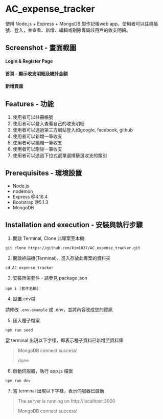 # AC_expense_tracker

使用 Node.js + Express + MongoDB 製作記帳web app，使用者可以註冊帳號、登入，並查看、新增、編輯或刪除專屬該用戶的收支明細。

## Screenshot - 畫面截圖

#### Login & Register Page


#### 首頁 - 顯示收支明細及總計金額


#### 新增頁面


## Features - 功能

1. 使用者可以註冊帳號
2. 使用者可以登入查看自己的收支明細
3. 使用者可以透過第三方網站登入如google, facebook, github
4. 使用者可以新增一筆收支
5. 使用者可以編輯一筆收支
6. 使用者可以刪除一筆收支
7. 使用者可以透過下拉式選單選擇篩選收支的類別


## Prerequisites - 環境設置

- Node.js
- nodemon
- Express @4.16.4
- Bootstrap @5.1.3
- MongoDB


## Installation and execution - 安裝與執行步驟

1. 開啟 Terminal, Clone 此專案至本機:

```
git clone https://github.com/kim1037/AC_expense_tracker.git
```

2. 開啟終端機(Terminal)，進入存放此專案的資料夾

```
cd AC_expense_tracker
```

3. 安裝所需套件 - 請參見 package.json

```
npm i [套件名稱]
```

4. 設置.env檔

請修改 `.env.example` 成 .env，並將內容改成您的資訊

5. 匯入種子檔案

```
npm run seed
```

當 terminal 出現以下字樣，即表示種子資料已新增至資料庫

> MongoDB connect success!
>
> done

6. 啟動伺服器，執行 app.js 檔案

```
npm run dev
```

7. 當 terminal 出現以下字樣，表示伺服器已啟動

> The server is running on http://localhost:3000
>
> MongoDB connect success!
